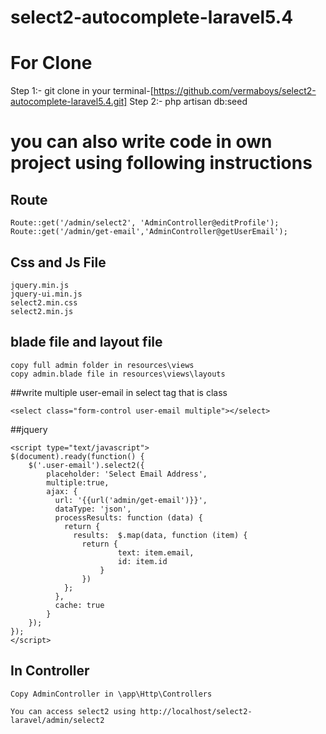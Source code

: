 # select2-autocomplete-laravel5.4

# For Clone
Step 1:- git clone in your terminal-[https://github.com/vermaboys/select2-autocomplete-laravel5.4.git]
Step 2:- php artisan db:seed

# you can also write code in own project using following instructions

## Route
```
Route::get('/admin/select2', 'AdminController@editProfile');
Route::get('/admin/get-email','AdminController@getUserEmail');
```


## Css and Js File
```
jquery.min.js
jquery-ui.min.js
select2.min.css
select2.min.js
```

## blade file and layout file
```
copy full admin folder in resources\views
copy admin.blade file in resources\views\layouts
```

##write multiple user-email in select tag that is class
```
<select class="form-control user-email multiple"></select>
```

##jquery
```
<script type="text/javascript">
$(document).ready(function() {
  	$('.user-email').select2({
        placeholder: 'Select Email Address',
        multiple:true,
        ajax: {
          url: '{{url('admin/get-email')}}',
          dataType: 'json',
          processResults: function (data) {
            return {
              results:  $.map(data, function (item) {
                return {
                        text: item.email,
                        id: item.id
                    }
                })
            };
          },
          cache: true
        }
    });
});
</script>
```

## In Controller
```
Copy AdminController in \app\Http\Controllers
```

```
You can access select2 using http://localhost/select2-laravel/admin/select2
```
